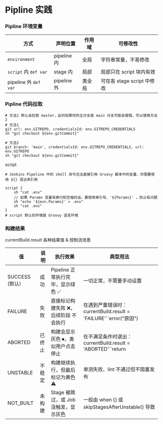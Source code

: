 # Pipline 实践





### Pipline 环境变量

| 方式                  | 声明位置    | 作用域 | 可修改性                   |
| --------------------- | ----------- | ------ | -------------------------- |
| `environment`         | pipeline 内 | 全局   | 字符串常量，不易修改       |
| `script` 内 `def var` | stage 内    | 局部   | 局部只在 script 块内有效   |
| pipeline 外 `def var` | pipeline 外 | 类全局 | 可在各 stage script 中修改 |

### Pipline 代码拉取

```
# 方法1 默认会拉取 master，此时如果你的主分支是 main 分支可能会报错，可以使用方法2
# 方法1
git url: env.GITREPO, credentialsId: env.GITREPO_CREDENTIALS
sh "git checkout ${env.gitCommit}"

# 方法2
git branch: 'main', credentialsId: env.GITREPO_CREDENTIALS, url: env.GITREPO 
sh "git checkout ${env.gitCommit}"
```



script

```
# Jenkins Pipeline 中的 shell 命令无法直接引用 Groovy 脚本中的变量，你需要使用 ${} 语法来引用

script {
	sh "cat .env"
	// 如果 Params 变量有换行和空格的话，要使用单引号，'${Params}' ，防止有问题
	sh "echo '${evn.Params}' > .env"
	sh "cat .env"
}
# script 默认的环境是 Groovy 语言环境

```



### 构建结果

currentBuild.result 各种结果值 & 控制流场景

| 值             | 说明   | 执行效果                              | 典型用法                                                     |
| -------------- | ------ | ------------------------------------- | ------------------------------------------------------------ |
| SUCCESS (默认) | 成功   | Pipeline 正常执行完毕，显示绿色 ✅     | 一切正常，不需要手动设置                                     |
| FAILURE        | 失败   | 直接标记构建失败 ❌，后续阶段 不会执行 | 在遇到严重错误时：currentBuild.result = 'FAILURE'``error("原因") |
| ABORTED        | 已终止 | 构建会显示灰色 ⏹，类似用户点击 停止   | 在不满足条件时退出：currentBuild.result = 'ABORTED'``return  |
| UNSTABLE       | 不稳定 | 构建继续执行，但最后标记为黄色 ⚠️      | 单测失败、lint 不通过但不阻塞发布                            |
| NOT_BUILT      | 未构建 | Stage 被跳过，或 Job 没触发，显示灰色 | 一般由 when {} 或 skipStagesAfterUnstable() 导致             |